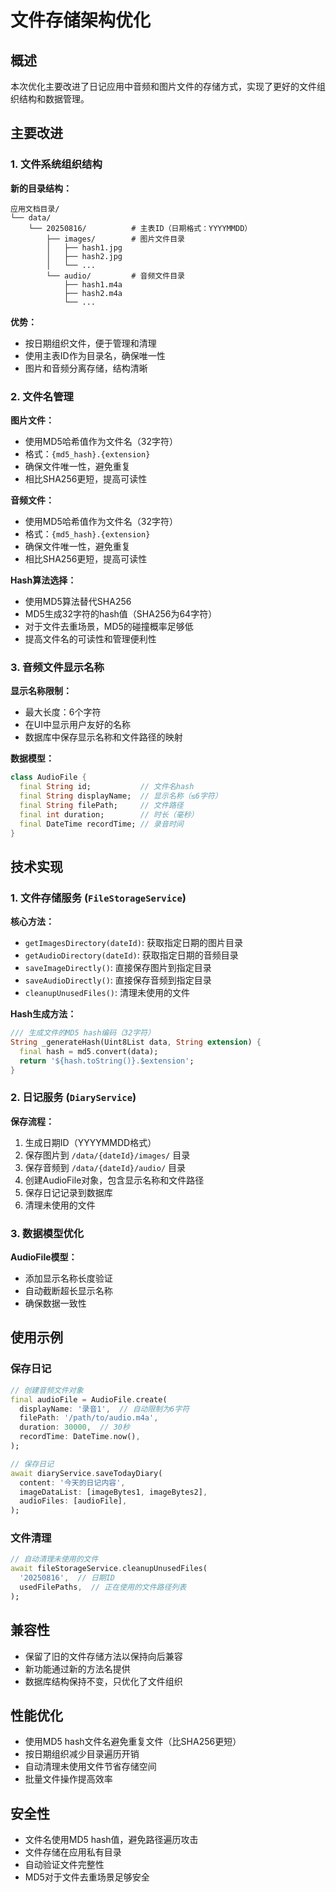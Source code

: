 # 文件存储架构优化

## 概述

本次优化主要改进了日记应用中音频和图片文件的存储方式，实现了更好的文件组织结构和数据管理。

## 主要改进

### 1. 文件系统组织结构

**新的目录结构：**
```
应用文档目录/
└── data/
    └── 20250816/          # 主表ID（日期格式：YYYYMMDD）
        ├── images/        # 图片文件目录
        │   ├── hash1.jpg
        │   ├── hash2.jpg
        │   └── ...
        └── audio/         # 音频文件目录
            ├── hash1.m4a
            ├── hash2.m4a
            └── ...
```

**优势：**
- 按日期组织文件，便于管理和清理
- 使用主表ID作为目录名，确保唯一性
- 图片和音频分离存储，结构清晰

### 2. 文件名管理

**图片文件：**
- 使用MD5哈希值作为文件名（32字符）
- 格式：`{md5_hash}.{extension}`
- 确保文件唯一性，避免重复
- 相比SHA256更短，提高可读性

**音频文件：**
- 使用MD5哈希值作为文件名（32字符）
- 格式：`{md5_hash}.{extension}`
- 确保文件唯一性，避免重复
- 相比SHA256更短，提高可读性

**Hash算法选择：**
- 使用MD5算法替代SHA256
- MD5生成32字符的hash值（SHA256为64字符）
- 对于文件去重场景，MD5的碰撞概率足够低
- 提高文件名的可读性和管理便利性

### 3. 音频文件显示名称

**显示名称限制：**
- 最大长度：6个字符
- 在UI中显示用户友好的名称
- 数据库中保存显示名称和文件路径的映射

**数据模型：**
```dart
class AudioFile {
  final String id;           // 文件名hash
  final String displayName;  // 显示名称（≤6字符）
  final String filePath;     // 文件路径
  final int duration;        // 时长（毫秒）
  final DateTime recordTime; // 录音时间
}
```

## 技术实现

### 1. 文件存储服务 (`FileStorageService`)

**核心方法：**
- `getImagesDirectory(dateId)`: 获取指定日期的图片目录
- `getAudioDirectory(dateId)`: 获取指定日期的音频目录
- `saveImageDirectly()`: 直接保存图片到指定目录
- `saveAudioDirectly()`: 直接保存音频到指定目录
- `cleanupUnusedFiles()`: 清理未使用的文件

**Hash生成方法：**
```dart
/// 生成文件的MD5 hash编码（32字符）
String _generateHash(Uint8List data, String extension) {
  final hash = md5.convert(data);
  return '${hash.toString()}.$extension';
}
```

### 2. 日记服务 (`DiaryService`)

**保存流程：**
1. 生成日期ID（YYYYMMDD格式）
2. 保存图片到 `/data/{dateId}/images/` 目录
3. 保存音频到 `/data/{dateId}/audio/` 目录
4. 创建AudioFile对象，包含显示名称和文件路径
5. 保存日记记录到数据库
6. 清理未使用的文件

### 3. 数据模型优化

**AudioFile模型：**
- 添加显示名称长度验证
- 自动截断超长显示名称
- 确保数据一致性

## 使用示例

### 保存日记
```dart
// 创建音频文件对象
final audioFile = AudioFile.create(
  displayName: '录音1',  // 自动限制为6字符
  filePath: '/path/to/audio.m4a',
  duration: 30000,  // 30秒
  recordTime: DateTime.now(),
);

// 保存日记
await diaryService.saveTodayDiary(
  content: '今天的日记内容',
  imageDataList: [imageBytes1, imageBytes2],
  audioFiles: [audioFile],
);
```

### 文件清理
```dart
// 自动清理未使用的文件
await fileStorageService.cleanupUnusedFiles(
  '20250816',  // 日期ID
  usedFilePaths,  // 正在使用的文件路径列表
);
```

## 兼容性

- 保留了旧的文件存储方法以保持向后兼容
- 新功能通过新的方法名提供
- 数据库结构保持不变，只优化了文件组织

## 性能优化

- 使用MD5 hash文件名避免重复文件（比SHA256更短）
- 按日期组织减少目录遍历开销
- 自动清理未使用文件节省存储空间
- 批量文件操作提高效率

## 安全性

- 文件名使用MD5 hash值，避免路径遍历攻击
- 文件存储在应用私有目录
- 自动验证文件完整性
- MD5对于文件去重场景足够安全
